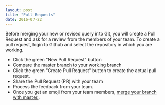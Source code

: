 ```yaml
---
layout: post
title: "Pull Requests"
date: 2016-07-22
---
```


Before merging your new or revised query into Git, you will create a Pull Request and ask for a review from the members of your team. To create a pull request, login to Github and select the repository in which you are working.

- Click the green "New Pull Request" button 
- Compare the master branch to your working branch
- Click the green "Create Pull Request" button to create the actual pull request.
- Share the Pull Request (PR) with your team
- Process the feedback from your team.
- Once you get an emoji from your team members, [merge your branch with master.](/blog/2016/07/13/how-to-post).	

